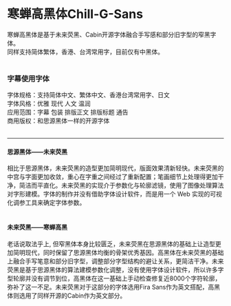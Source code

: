 # 寒蝉高黑体Chill-G-Sans
寒蝉高黑体是基于未来荧黑、Cabin开源字体融合手写感和部分旧字型的窄黑字体。<br />
同样支持简体繁体，香港、台湾常用字，目前仅有中黑体。<br />
<br />
### 字幕使用字体
字体规格：支持简体中文、繁体中文、香港台湾常用字、日文<br />
字体风格：优雅 现代 人文 温润<br />
应用范围：字幕 包装 排版正文 排版标题 通告<br />
商用版权：和思源黑体一样的开源字体<br />
<br>
****
#### 思源黑体——未来荧黑
相比于思源黑体，未来荧黑的造型更加简明现代，版面效果清新轻快。未来荧黑的中宫与字面更加收敛，重心在字重之间经过了重新配置；笔画细节上处理得更加干净，简洁而平直化。未来荧黑的实现介于参数化与轮廓滤镜，使用了图像处理算法对字形建模。字体的制作并没有借助字体设计软件，而是用一个 Web 实现的可视化调参工具来确定字体参数。<br />
<br>
#### 未来荧黑——寒蝉高黑
老话说取法乎上,  但窄黑体本身比较匮乏，未来荧黑在思源黑体的基础上让造型更加简明现代，同时保留了思源黑体均衡的骨架优秀基因。高黑体在未来荧黑的基础上融合手写笔意和部分旧字型，调整部分字型结构的避让关系，更简洁干净。未来荧黑是基于思源黑体的算法建模参数化调整，没有使用字体设计软件，所以许多字型轮廓并没有调节到位，高黑体在这一基础上手动检查修复近8000个字符轮廓，弥补了这一不足。未来荧黑对于这部分的字体选用Fira Sans作为英文搭配，高黑体则选用了同样开源的Cabin作为英文部分。<br />
<br>
<br>
